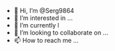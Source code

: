 - 👋 Hi, I’m @Serg9864
- 👀 I’m interested in ...
- 🌱 I’m currently l
- 💞️ I’m looking to collaborate on ...
- 📫 How to reach me ...

<!---
Serg9864/Serg9864 is a ✨ special ✨ repository because its `README.md` (this file) appears on your GitHub profile.
You can click the Preview link to take a look at your changes.
--->
